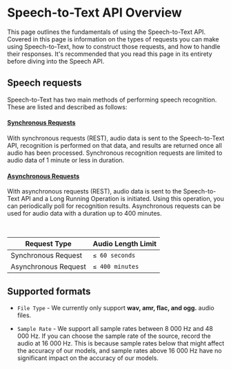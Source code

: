 # Speech-to-Text API Overview
This page outlines the fundamentals of using the Speech-to-Text API. Covered in this page is information on the types of requests you can make using Speech-to-Text, how to construct those requests, and how to handle their responses. It's recommended that you read this page in its entirety before diving into the Speech API.

## Speech requests

Speech-to-Text has two main methods of performing speech recognition. These are listed and described as follows:

#### [Synchronous Requests](1%20-%20ASR.md) 

With synchronous requests (REST), audio data is sent to the Speech-to-Text API, recognition is performed on that data, and results are returned once all audio has been processed. Synchronous recognition requests are limited to audio data of 1 minute or less in duration.

#### [Asynchronous Requests](1%20-%20long%20ASR.md)

With asynchronous requests (REST), audio data is sent to the Speech-to-Text API and a Long Running Operation is initiated. Using this operation, you can periodically poll for recognition results. Asynchronous requests can be used for audio data with a duration up to 400 minutes.

<br />

|Request Type | Audio Length Limit |
| ------------- | ------------- |
| Synchronous Request  | `≤ 60 seconds` | 
| Asynchronous Request  | `≤ 400 minutes` |


## Supported formats

* `File Type` - We currently only support **wav, amr, flac, and ogg.** audio files.

* `Sample Rate` - We support all sample rates between 8 000 Hz and 48 000 Hz. If you can choose the sample rate of the source, record the audio at 16 000 Hz. This is because sample rates below that might affect the accuracy of our models, and sample rates above 16 000 Hz have no significant impact on the accuracy of our models.  

